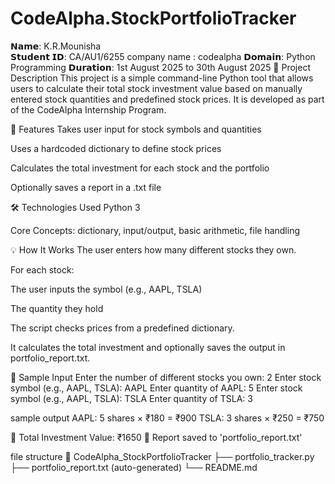 # CodeAlpha.StockPortfolioTracker
𝗡𝗮𝗺𝗲: K.R.Mounisha  
𝗦𝘁𝘂𝗱𝗲𝗻𝘁 𝗜𝗗: CA/AU1/6255
company name : codealpha
𝗗𝗼𝗺𝗮𝗶𝗻: Python Programming
𝗗𝘂𝗿𝗮𝘁𝗶𝗼𝗻: 1st August 2025 to 30th August 2025
📌 Project Description
This project is a simple command-line Python tool that allows users to calculate their total stock investment value based on manually entered stock quantities and predefined stock prices. It is developed as part of the CodeAlpha Internship Program.

🎯 Features
Takes user input for stock symbols and quantities

Uses a hardcoded dictionary to define stock prices

Calculates the total investment for each stock and the portfolio

Optionally saves a report in a .txt file

🛠️ Technologies Used
Python 3

Core Concepts:
dictionary, input/output, basic arithmetic, file handling

💡 How It Works
The user enters how many different stocks they own.

For each stock:

The user inputs the symbol (e.g., AAPL, TSLA)

The quantity they hold

The script checks prices from a predefined dictionary.

It calculates the total investment and optionally saves the output in portfolio_report.txt.

🧪 Sample Input
Enter the number of different stocks you own: 2
Enter stock symbol (e.g., AAPL, TSLA): AAPL
Enter quantity of AAPL: 5
Enter stock symbol (e.g., AAPL, TSLA): TSLA
Enter quantity of TSLA: 3

sample output
AAPL: 5 shares × ₹180 = ₹900
TSLA: 3 shares × ₹250 = ₹750

🧾 Total Investment Value: ₹1650
📁 Report saved to 'portfolio_report.txt'

file structure
📂 CodeAlpha_StockPortfolioTracker
├── portfolio_tracker.py
├── portfolio_report.txt (auto-generated)
└── README.md
